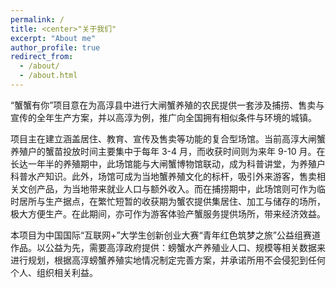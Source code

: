 ```yaml
---
permalink: /
title: <center>"关于我们"
excerpt: "About me"
author_profile: true
redirect_from: 
  - /about/
  - /about.html
---
```


“蟹蟹有你”项目意在为高淳县中进行大闸蟹养殖的农民提供一套涉及捕捞、售卖与宣传的全年生产方案，并以高淳为例，推广向全国拥有相似条件与环境的城镇。

项目主在建立涵盖居住、教育、宣传及售卖等功能的复合型场馆。当前高淳大闸蟹养殖户的蟹苗投放时间主要集中于每年 3-4 月，而收获时间则为来年 9-10 月。在长达一年半的养殖期中，此场馆能与大闸蟹博物馆联动，成为科普讲堂，为养殖户科普水产知识。此外，场馆可成为当地蟹养殖文化的标杆，吸引外来游客，售卖相关文创产品，为当地带来就业人口与额外收入。而在捕捞期中，此场馆则可作为临时居所与生产据点，在繁忙短暂的收获期为蟹农提供集居住、加工与储存的场所，极大方便生产。在此期间，亦可作为游客体验产蟹服务提供场所，带来经济效益。

本项目为中国国际“互联网+”大学生创新创业大赛“青年红色筑梦之旅”公益组赛道作品。以公益为先，需要高淳政府提供：螃蟹水产养殖业人口、规模等相关数据来进行规划，根据高淳螃蟹养殖实地情况制定完善方案，并承诺所用不会侵犯到任何个人、组织相关利益。

